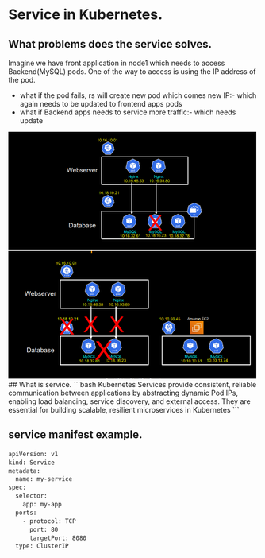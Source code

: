 # Service in Kubernetes.


## What problems does the service solves.
Imagine we have front application in node1 which needs to access Backend(MySQL) pods. One of the way to access is using the IP address of the pod.
- what if the pod fails, rs will create new pod which comes new IP:- which again needs to be updated to frontend apps pods
- what if Backend apps needs to service  more traffic:- which needs update


<img src="service-1.png" alt="My Image" width="500">

<img src="service-2.png" alt="My Image" width="500">
## What is service.
```bash
Kubernetes Services provide consistent, reliable communication between applications by abstracting dynamic Pod IPs, enabling load balancing, service discovery, and external access.
They are essential for building scalable, resilient microservices in Kubernetes
```

## service manifest example.

```bash
apiVersion: v1
kind: Service
metadata:
  name: my-service
spec:
  selector:
    app: my-app
  ports:
    - protocol: TCP
      port: 80
      targetPort: 8080
  type: ClusterIP
```
